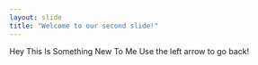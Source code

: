 ```yaml
---
layout: slide
title: "Welcome to our second slide!"
---
```

Hey This Is Something New To Me
Use the left arrow to go back!
